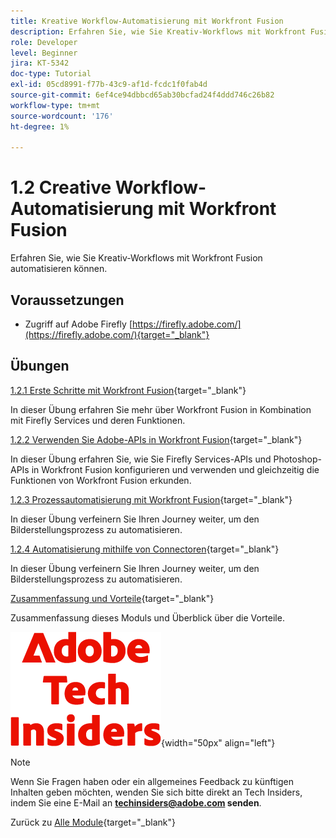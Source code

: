 ```yaml
---
title: Kreative Workflow-Automatisierung mit Workfront Fusion
description: Erfahren Sie, wie Sie Kreativ-Workflows mit Workfront Fusion automatisieren
role: Developer
level: Beginner
jira: KT-5342
doc-type: Tutorial
exl-id: 05cd8991-f77b-43c9-af1d-fcdc1f0fab4d
source-git-commit: 6ef4ce94dbbcd65ab30bcfad24f4ddd746c26b82
workflow-type: tm+mt
source-wordcount: '176'
ht-degree: 1%

---
```


# 1.2 Creative Workflow-Automatisierung mit Workfront Fusion

Erfahren Sie, wie Sie Kreativ-Workflows mit Workfront Fusion automatisieren können.

## Voraussetzungen

- Zugriff auf Adobe Firefly [https://firefly.adobe.com/](https://firefly.adobe.com/){target="_blank"}

## Übungen

[1.2.1 Erste Schritte mit Workfront Fusion](./ex1.md){target="_blank"}

In dieser Übung erfahren Sie mehr über Workfront Fusion in Kombination mit Firefly Services und deren Funktionen.

[1.2.2 Verwenden Sie Adobe-APIs in Workfront Fusion](./ex2.md){target="_blank"}

In dieser Übung erfahren Sie, wie Sie Firefly Services-APIs und Photoshop-APIs in Workfront Fusion konfigurieren und verwenden und gleichzeitig die Funktionen von Workfront Fusion erkunden.

[1.2.3 Prozessautomatisierung mit Workfront Fusion](./ex3.md){target="_blank"}

In dieser Übung verfeinern Sie Ihren Journey weiter, um den Bilderstellungsprozess zu automatisieren.

[1.2.4 Automatisierung mithilfe von Connectoren](./ex4.md){target="_blank"}

In dieser Übung verfeinern Sie Ihren Journey weiter, um den Bilderstellungsprozess zu automatisieren.

[Zusammenfassung und Vorteile](./summary.md){target="_blank"}

Zusammenfassung dieses Moduls und Überblick über die Vorteile.

![Tech Insiders](./../../../assets/images/techinsiders.png){width="50px" align="left"}

>[!NOTE]
>
>Wenn Sie Fragen haben oder ein allgemeines Feedback zu künftigen Inhalten geben möchten, wenden Sie sich bitte direkt an Tech Insiders, indem Sie eine E-Mail an **techinsiders@adobe.com senden**.

Zurück zu [Alle Module](../../../overview.md){target="_blank"}
